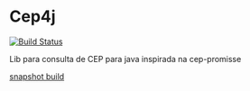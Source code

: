 # Cep4j
[![Build Status](https://travis-ci.org/LeoFalco/cep4j.svg?branch=master)](https://travis-ci.org/LeoFalco/cep4j)

Lib para consulta de CEP para java inspirada na cep-promisse


[snapshot build](https://jitpack.io/#LeoFalco/Cep4j/master-SNAPSHOT)